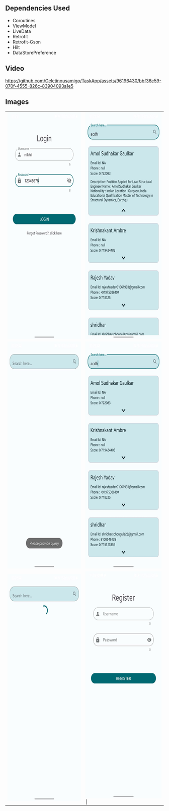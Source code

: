 ## Dependencies Used

* Coroutines
* ViewModel
* LiveData
* Retrofit
* Retrofit-Gson
* Hilt
* DataStorePreference

## Video

https://github.com/Geletinousamigo/TaskApp/assets/96196430/bbf36c59-070f-4555-826c-83904093a1e5

## Images

<table>
  <tr>
    <td>
      <img src="/images/image1.jpg" alt="LoginScreen" title="LoginScreen" width="360" height="720" />
    </td>
    <td>
      <img src="/images/image2.jpg" alt="Cards can be expanded" title="Cards can be expanded" width="360" height="720" />
    </td>
  </tr>
  <tr>
    <td>
      <img src="/images/image3.jpg" alt="If Empty query is passed to api, then it returns with a toast message" title="If Empty query is passed to api, then it returns with a toast message" width="360" height="720" />
    </td>
    <td>
      <img src="/images/image4.jpg" alt="Search Query Result" title="Search Query Result" width="360" height="720" />
    </td>
  </tr>
  <tr>
    <td>
      <img src="/images/image5.jpg" alt="While the api loads, a CircularProgressIndicator is shown" title="While the api loads, a CircularProgressIndicator is shown" width="360" height="720" />
    </td>
    <td>
      <img src="/images/image6.jpg" alt="Click on Forgot password in LoginScreen to navigate to RegisterScreen" title="Click on Forgot password in LoginScreen to navigate to RegisterScreen" width="360" height="720" /> |
    </td>
  </tr>
</table>

